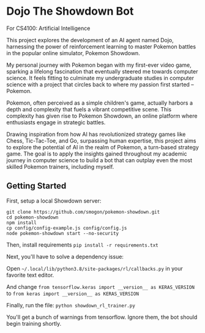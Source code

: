 # Dojo The Showdown Bot
For CS4100: Artificial Intelligence

This project explores the development of an AI agent named Dojo, harnessing the power of reinforcement learning to master Pokemon battles in the popular online simulator, Pokemon Showdown.

My personal journey with Pokemon began with my first-ever video game, sparking a lifelong fascination that eventually steered me towards computer science. It feels fitting to culminate my undergraduate studies in computer science with a project that circles back to where my passion first started – Pokemon.

Pokemon, often perceived as a simple children's game, actually harbors a depth and complexity that fuels a vibrant competitive scene. This complexity has given rise to Pokemon Showdown, an online platform where enthusiasts engage in strategic battles.

Drawing inspiration from how AI has revolutionized strategy games like Chess, Tic-Tac-Toe, and Go, surpassing human expertise, this project aims to explore the potential of AI in the realm of Pokemon, a turn-based strategy game. The goal is to apply the insights gained throughout my academic journey in computer science to build a bot that can outplay even the most skilled Pokemon trainers, including myself.

## Getting Started
First, setup a local Showdown server:
```
git clone https://github.com/smogon/pokemon-showdown.git
cd pokemon-showdown
npm install
cp config/config-example.js config/config.js
node pokemon-showdown start --no-security
```

Then, install requirements
`pip install -r requirements.txt`

Next, you'll have to solve a dependency issue: 

Open `~/.local/lib/python3.8/site-packages/rl/callbacks.py` in your favorite text editor.

And change `from tensorflow.keras import __version__ as KERAS_VERSION` to `from keras import __version__ as KERAS_VERSION`

Finally, run the file:
`python showdown_rl_trainer.py`

You'll get a bunch of warnings from tensorflow. Ignore them, the bot should begin training shortly.
